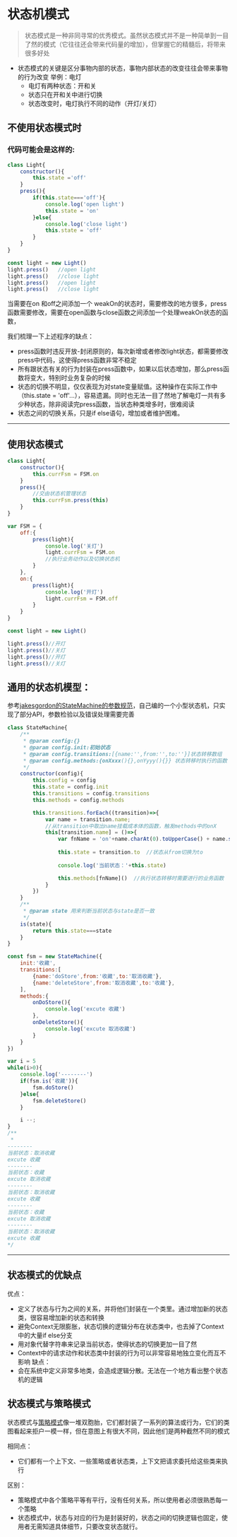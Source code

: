 # 状态机模式

> 状态模式是一种非同寻常的优秀模式。虽然状态模式并不是一种简单到一目了然的模式（它往往还会带来代码量的增加），但掌握它的精髓后，将带来很多好处

- 状态模式的关键是区分事物内部的状态，事物内部状态的改变往往会带来事物的行为改变
举例：电灯
    - 电灯有两种状态：开和关
    - 状态只在开和关中进行切换
    - 状态改变时，电灯执行不同的动作（开灯/关灯）

## **不使用状态模式**时
### 代码可能会是这样的:
```js
class Light{
    constructor(){
        this.state ='off'      
    }
    press(){
        if(this.state==='off'){
            console.log('open light')
            this.state = 'on'
        }else{
            console.log('close light')
            this.state = 'off'
        }
    }
}

const light = new Light()
light.press()   //open light
light.press()   //close light
light.press()   //open light
light.press()   //close light
```

当需要在on 和off之间添加一个 weakOn的状态时，需要修改的地方很多，press函数需要修改，需要在open函数与close函数之间添加一个处理weakOn状态的函数，

我们梳理一下上述程序的缺点：

- press函数时违反开放-封闭原则的，每次新增或者修改light状态，都需要修改press中代码，这使得press函数非常不稳定
- 所有跟状态有关的行为封装在press函数中，如果以后状态增加，那么press函数将变大，特别时业务复杂的时候
-  状态的切换不明显，仅仅表现为对state变量赋值。这种操作在实际工作中（this.state = 'off'...），容易遗漏。同时也无法一目了然地了解电灯一共有多少种状态，除非阅读完press函数，当状态种类增多时，很难阅读
- 状态之间的切换关系，只是if else语句，增加或者维护困难。

---

## 使用状态模式

```js
class Light{
    constructor(){
        this.currFsm = FSM.on
    }
    press(){
        //交由状态机管理状态
        this.currFsm.press(this)
    }   
}

var FSM = {
    off:{
        press(light){
            console.log('关灯')
            light.currFsm = FSM.on
            //执行业务动作以及切换状态机
        }
    },
    on:{
        press(light){
            console.log('开灯')
            light.currFsm = FSM.off
        }
    }
}

const light = new Light()

light.press()//开灯
light.press()//关灯
light.press()//开灯
light.press()//关灯
```
## 通用的状态机模型：
参考[jakesgordon的StateMachine的参数规范](https://github.com/jakesgordon/javascript-state-machine)，自己编的一个小型状态机，只实现了部分API，参数检验以及错误处理需要完善
```js
class StateMachine{
    /**
     * @param config:{}
     * @param config.init:初始状态
     * @param config.transitions:[{name:'',from:'',to:''}]状态转移数组
     * @param config.methods:{onXxxx(){},onYyyy(){}} 状态转移时执行的函数
     */ 
    constructor(config){
        this.config = config
        this.state = config.init
        this.transitions = config.transitions
        this.methods = config.methods

        this.transitions.forEach((transition)=>{
            var name = transition.name;
            //从transition中取出name挂载成本体的函数，触发methods中的onX
            this[transition.name] = ()=>{
                var fnName = 'on'+name.charAt(0).toUpperCase() + name.slice(1)
                
                this.state = transition.to  //状态从from切换为to
                
                console.log('当前状态：'+this.state)

                this.methods[fnName]()  //执行状态转移时需要进行的业务函数
            }
        })
    }
    /** 
     * @param state 用来判断当前状态与state是否一致
     */
    is(state){
        return this.state===state
    }
}

const fsm = new StateMachine({
    init:'收藏',
    transitions:[
        {name:'doStore',from:'收藏',to:'取消收藏'},
        {name:'deleteStore',from:'取消收藏',to:'收藏'},
    ],
    methods:{
        onDoStore(){
            console.log('excute 收藏')
        },
        onDeleteStore(){
            console.log('excute 取消收藏')
        }
    }
})

var i = 5
while(i>0){
    console.log('--------')
    if(fsm.is('收藏')){
        fsm.doStore()
    }else{
        fsm.deleteStore()
    }

    i --;
}
/**
 * 
--------
当前状态：取消收藏
excute 收藏
--------
当前状态：收藏
excute 取消收藏
--------
当前状态：取消收藏
excute 收藏
--------
当前状态：收藏
excute 取消收藏
--------
当前状态：取消收藏
excute 收藏
*/
```
---

## 状态模式的优缺点

优点：
- 定义了状态与行为之间的关系，并将他们封装在一个类里。通过增加新的状态类，很容易增加新的状态和转换
- 避免Context无限膨胀，状态切换的逻辑分布在状态类中，也去掉了Context中的大量if else分支
- 用对象代替字符串来记录当前状态，使得状态的切换更加一目了然
- Context中的请求动作和状态类中封装的行为可以非常容易地独立变化而互不影响 
缺点：
- 会在系统中定义非常多地类，会造成逻辑分散。无法在一个地方看出整个状态机的逻辑

## 状态模式与策略模式

状态模式与[策略模式](https://github.com/zc1789284658/Code-Note/edit/master/design-pattern/Strategy.md)像一堆双胞胎，它们都封装了一系列的算法或行为，它们的类图看起来拒户一模一样，但在意图上有很大不同，因此他们是两种截然不同的模式

相同点：

- 它们都有一个上下文、一些策略或者状态类，上下文把请求委托给这些类来执行

区别：

- 策略模式中各个策略平等有平行，没有任何关系，所以使用者必须很熟悉每一个策略
- 状态模式中，状态与对应的行为是封装好的，状态之间的切换逻辑也固定，使用者无需知道具体细节，只要改变状态就行。  